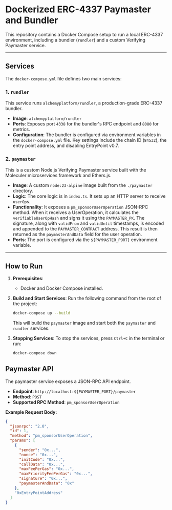 # Dockerized ERC-4337 Paymaster and Bundler

This repository contains a Docker Compose setup to run a local ERC-4337 environment, including a bundler (`rundler`) and a custom Verifying Paymaster service.

---

## Services

The `docker-compose.yml` file defines two main services:

### 1. `rundler`

This service runs `alchemyplatform/rundler`, a production-grade ERC-4337 bundler.

- **Image**: `alchemyplatform/rundler`
- **Ports**: Exposes port `4338` for the bundler's RPC endpoint and `8080` for metrics.
- **Configuration**: The bundler is configured via environment variables in the `docker-compose.yml` file. Key settings include the chain ID (`84532`), the entry point address, and disabling EntryPoint v0.7.

### 2. `paymaster`

This is a custom Node.js Verifying Paymaster service built with the Moleculer microservices framework and Ethers.js.

- **Image**: A custom `node:23-alpine` image built from the `./paymaster` directory.
- **Logic**: The core logic is in `index.ts`. It sets up an HTTP server to receive `userOp`s.
- **Functionality**: It exposes a `pm_sponsorUserOperation` JSON-RPC method. When it receives a UserOperation, it calculates the `verifiableUserOpHash` and signs it using the `PAYMASTER_PK`. The signature, along with `validFrom` and `validUntil` timestamps, is encoded and appended to the `PAYMASTER_CONTRACT` address. This result is then returned as the `paymasterAndData` field for the user operation.
- **Ports**: The port is configured via the `${PAYMASTER_PORT}` environment variable.

---

## How to Run

1.  **Prerequisites**:

    - Docker and Docker Compose installed.

2.  **Build and Start Services**:
    Run the following command from the root of the project:

    ```sh
    docker-compose up --build
    ```

    This will build the `paymaster` image and start both the `paymaster` and `rundler` services.

3.  **Stopping Services**:
    To stop the services, press `Ctrl+C` in the terminal or run:
    ```sh
    docker-compose down
    ```

## Paymaster API

The paymaster service exposes a JSON-RPC API endpoint.

- **Endpoint**: `http://localhost:${PAYMASTER_PORT}/paymaster`
- **Method**: `POST`
- **Supported RPC Method**: `pm_sponsorUserOperation`

**Example Request Body:**

```json
{
  "jsonrpc": "2.0",
  "id": 1,
  "method": "pm_sponsorUserOperation",
  "params": [
    {
      "sender": "0x...",
      "nonce": "0x...",
      "initCode": "0x...",
      "callData": "0x...",
      "maxFeePerGas": "0x...",
      "maxPriorityFeePerGas": "0x...",
      "signature": "0x...",
      "paymasterAndData": "0x"
    },
    "0xEntryPointAddress"
  ]
}
```
